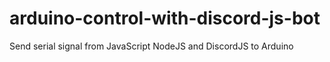 # arduino-control-with-discord-js-bot
Send serial signal from JavaScript NodeJS and DiscordJS to Arduino 

